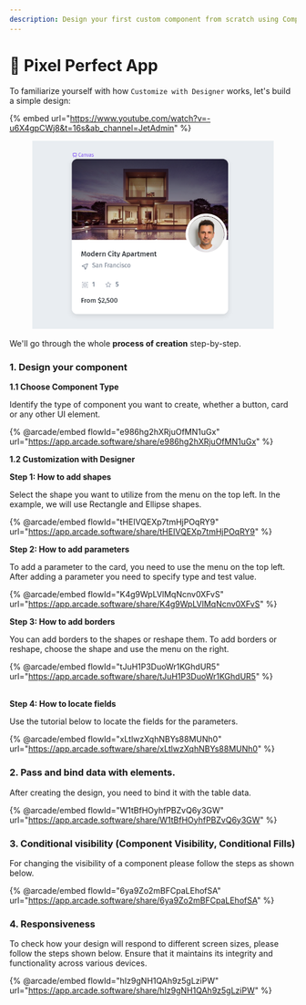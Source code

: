 ```yaml
---
description: Design your first custom component from scratch using Component Designer
---
```


# 🎨 Pixel Perfect App

To familiarize yourself with how `Customize with Designer` works, let's build a simple design:

{% embed url="https://www.youtube.com/watch?v=-u6X4gpCWj8&t=16s&ab_channel=JetAdmin" %}

<figure><img src="../../.gitbook/assets/image (1) (1) (1) (1) (1) (1) (1) (1) (1) (1) (1) (1) (1) (1) (1) (1) (1) (1) (1) (1) (1) (1).png" alt=""><figcaption></figcaption></figure>

We'll go through the whole **process of creation** step-by-step.&#x20;

### **1. Design your component**&#x20;

**1.1 Choose Component Type**

Identify the type of component you want to create, whether a button, card or any other UI element.

{% @arcade/embed flowId="e986hg2hXRjuOfMN1uGx" url="https://app.arcade.software/share/e986hg2hXRjuOfMN1uGx" %}

**1.2 Customization with Designer**

**Step 1: How to add shapes**

Select the shape you want to utilize from the menu on the top left. In the example, we will use Rectangle and Ellipse shapes.

{% @arcade/embed flowId="tHEIVQEXp7tmHjPOqRY9" url="https://app.arcade.software/share/tHEIVQEXp7tmHjPOqRY9" %}

**Step 2: How to add parameters**

To add a parameter to the card, you need to use the menu on the top left. After adding a parameter you need to specify type and test value.

{% @arcade/embed flowId="K4g9WpLVlMqNcnv0XFvS" url="https://app.arcade.software/share/K4g9WpLVlMqNcnv0XFvS" %}



**Step 3: How to add borders**

You can add borders to the shapes or reshape them. To add borders or reshape, choose the shape and use the menu on the right.

{% @arcade/embed flowId="tJuH1P3DuoWr1KGhdUR5" url="https://app.arcade.software/share/tJuH1P3DuoWr1KGhdUR5" %}

\
**Step 4: How to locate fields**

Use the tutorial below to locate the fields for the parameters.

{% @arcade/embed flowId="xLtlwzXqhNBYs88MUNh0" url="https://app.arcade.software/share/xLtlwzXqhNBYs88MUNh0" %}

### **2. Pass and bind data with elements.**

After creating the design, you need to bind it with the table data.&#x20;

{% @arcade/embed flowId="W1tBfHOyhfPBZvQ6y3GW" url="https://app.arcade.software/share/W1tBfHOyhfPBZvQ6y3GW" %}

### **3. Conditional visibility (Component Visibility, Conditional Fills)**

For changing the visibility of a component please follow the steps as shown below.

{% @arcade/embed flowId="6ya9Zo2mBFCpaLEhofSA" url="https://app.arcade.software/share/6ya9Zo2mBFCpaLEhofSA" %}

### **4. Responsiveness**

To check how your design will respond to different screen sizes, please follow the steps shown below. Ensure that it maintains its integrity and functionality across various devices.

{% @arcade/embed flowId="hIz9gNH1QAh9z5gLziPW" url="https://app.arcade.software/share/hIz9gNH1QAh9z5gLziPW" %}




